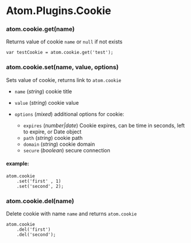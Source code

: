 Atom.Plugins.Cookie
===================


### atom.cookie.get(name)
Returns value of cookie `name` or `null` if not exists

	var testCookie = atom.cookie.get('test');

### atom.cookie.set(name, value, options)

Sets value of cookie, returns link to `atom.cookie`

* `name` (*string*) cookie title

* `value` (*string*) cookie value

* `options` (*mixed*) additional options for cookie:

	* `expires` (*number|date*) Cookie expires, can be time in seconds, left to expire, or Date object
	* `path` (*string*) cookie path
	* `domain` (*string*) cookie domain
	* `secure` (*boolean*) secure connection

#### example:

	atom.cookie
		.set('first' , 1)
		.set('second', 2);


### atom.cookie.del(name)
Delete cookie with name `name` and returns `atom.cookie`

	atom.cookie
		.del('first')
		.del('second');